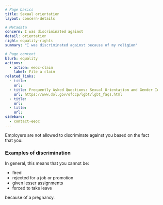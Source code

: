 ```yaml
---
# Page basics
title: Sexual orientation
layout: concern-details

# Metadata
concern: I was discriminated against
detail: orientation
right: equality-rights
summary: "I was discriminated against because of my religion"

# Page content
blurb: equality
actions:
  - action: eeoc-claim
    label: File a claim
related_links:
  - title:
    url:
  - title: Frequently Asked Questions: Sexual Orientation and Gender Identity
    url: https://www.dol.gov/ofccp/lgbt/lgbt_faqs.html
  - title:
    url:
  - title:
    url:
sidebars:
  - contact-eeoc
---
```


Employers are not allowed to discriminate against you based on the fact that you:



### Examples of discrimination

In general, this means that you cannot be:

- fired
- rejected for a job or promotion
- given lesser assignments
- forced to take leave

because of a pregnancy.
